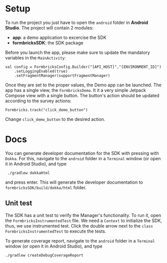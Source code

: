 # Setup

To run the project you just have to open the `android` folder in **Android Studio**. The project will contain 2 modules:

- **app**: a demo application to excercise the SDK
- **formbricksSDK**: the SDK package

Before you launch the app, please make sure to update the mandatory variables in the `MainActivity`:
```
val config = FormbricksConfig.Builder("[API_HOST]","[ENVIRONMENT_ID]")  
    .setLoggingEnabled(true)  
    .setFragmentManager(supportFragmentManager)
```
Once they are set to the proper values, the Demo app can be launched.
The app has a single view, the `FormbricksDemo`. It it a very simple Jetpack Compose view with a single button.
The button's action should be updated according to the survey actions:
```
Formbricks.track("click_demo_button")
```
Change `click_demo_button` to the desired action.


# Docs

You can generate developer documentation for the SDK with pressing with `Dokka`.
For this, navigate to the `android` folder in a `Terminal` window (or open it in Android Studio), and type
```
 ./gradlew dokkaHtml
```
and press enter. This will generate the developer documentation to `formbricksSDK/build/dokka/html` folder.

## Unit test
The SDK has a unit test to verify the Manager's functionality. To run it, open the `FormbricksInstrumentedTest` file. We need a `Context` to initialize the SDK, thus, we use instrumented test. Click the double arrow next to the `class FormbricksInstrumentedTest` to execute the tests.

To generate coverage report, navigate to the `android` folder in a `Terminal` window (or open it in Android Studio), and type
```
./gradlew createDebugCoverageReport   
```
